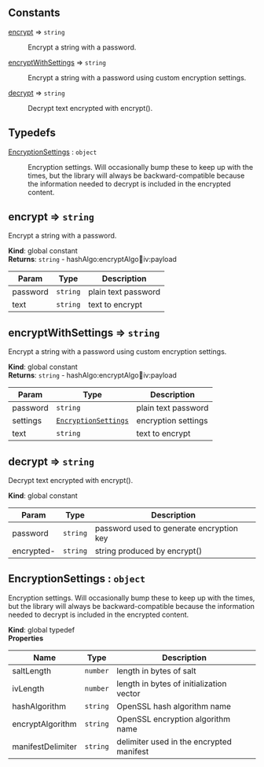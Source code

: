 ## Constants

<dl>
<dt><a href="#encrypt">encrypt</a> ⇒ <code>string</code></dt>
<dd><p>Encrypt a string with a password.</p>
</dd>
<dt><a href="#encryptWithSettings">encryptWithSettings</a> ⇒ <code>string</code></dt>
<dd><p>Encrypt a string with a password using custom encryption settings.</p>
</dd>
<dt><a href="#decrypt">decrypt</a> ⇒ <code>string</code></dt>
<dd><p>Decrypt text encrypted with encrypt().</p>
</dd>
</dl>

## Typedefs

<dl>
<dt><a href="#EncryptionSettings">EncryptionSettings</a> : <code>object</code></dt>
<dd><p>Encryption settings. Will occasionally bump these to keep up with the times, but 
the library will always be backward-compatible because the information needed to
decrypt is included in the encrypted content.</p>
</dd>
</dl>

<a name="encrypt"></a>

## encrypt ⇒ <code>string</code>
Encrypt a string with a password.

**Kind**: global constant  
**Returns**: <code>string</code> - hashAlgo:encryptAlgo:salt:iv:payload  

| Param | Type | Description |
| --- | --- | --- |
| password | <code>string</code> | plain text password |
| text | <code>string</code> | text to encrypt |

<a name="encryptWithSettings"></a>

## encryptWithSettings ⇒ <code>string</code>
Encrypt a string with a password using custom encryption settings.

**Kind**: global constant  
**Returns**: <code>string</code> - hashAlgo:encryptAlgo:salt:iv:payload  

| Param | Type | Description |
| --- | --- | --- |
| password | <code>string</code> | plain text password |
| settings | [<code>EncryptionSettings</code>](#EncryptionSettings) | encryption settings |
| text | <code>string</code> | text to encrypt |

<a name="decrypt"></a>

## decrypt ⇒ <code>string</code>
Decrypt text encrypted with encrypt().

**Kind**: global constant  

| Param | Type | Description |
| --- | --- | --- |
| password | <code>string</code> | password used to generate encryption key |
| encrypted- | <code>string</code> | string produced by encrypt() |

<a name="EncryptionSettings"></a>

## EncryptionSettings : <code>object</code>
Encryption settings. Will occasionally bump these to keep up with the times, but 
the library will always be backward-compatible because the information needed to
decrypt is included in the encrypted content.

**Kind**: global typedef  
**Properties**

| Name | Type | Description |
| --- | --- | --- |
| saltLength | <code>number</code> | length in bytes of salt |
| ivLength | <code>number</code> | length in bytes of initialization vector |
| hashAlgorithm | <code>string</code> | OpenSSL hash algorithm name |
| encryptAlgorithm | <code>string</code> | OpenSSL encryption algorithm name |
| manifestDelimiter | <code>string</code> | delimiter used in the encrypted manifest |

